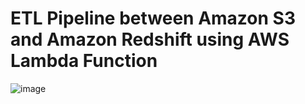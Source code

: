 # ETL Pipeline between Amazon S3 and Amazon Redshift using AWS Lambda Function

![image](https://github.com/ravi0dubey/ETL_Pipeline_from_S3_to-_Redshift_using_AWS_Lambda/assets/38419795/5f196939-66a1-4b20-9b00-4b873738b67b)

